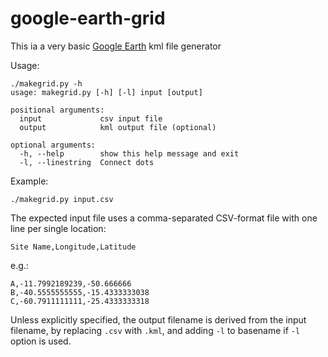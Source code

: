 # google-earth-grid

This ia a very basic [Google Earth](https://earth.google.com/) kml file generator

Usage:

```
./makegrid.py -h
usage: makegrid.py [-h] [-l] input [output]

positional arguments:
  input             csv input file
  output            kml output file (optional)

optional arguments:
  -h, --help        show this help message and exit
  -l, --linestring  Connect dots
```

Example:

```
./makegrid.py input.csv
```



The expected input file uses a comma-separated CSV-format file with one line per single location:

```
Site Name,Longitude,Latitude
```

e.g.:

```
A,-11.7992189239,-50.666666
B,-40.5555555555,-15.4333333038
C,-60.7911111111,-25.4333333318
```

Unless explicitly specified, the output filename is derived from the input filename, by replacing `.csv` with `.kml`, and adding `-l` to basename if `-l` option is used.
